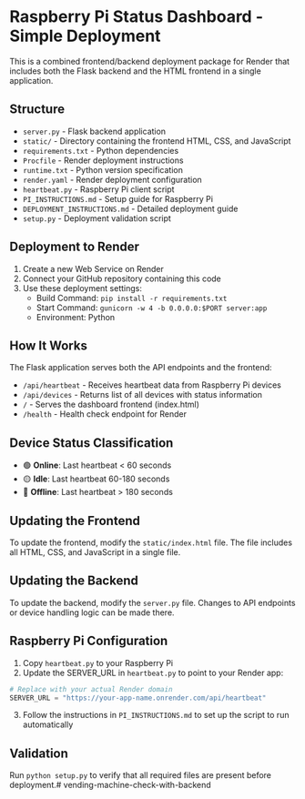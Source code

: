 # Raspberry Pi Status Dashboard - Simple Deployment

This is a combined frontend/backend deployment package for Render that includes both the Flask backend and the HTML frontend in a single application.

## Structure

- `server.py` - Flask backend application
- `static/` - Directory containing the frontend HTML, CSS, and JavaScript
- `requirements.txt` - Python dependencies
- `Procfile` - Render deployment instructions
- `runtime.txt` - Python version specification
- `render.yaml` - Render deployment configuration
- `heartbeat.py` - Raspberry Pi client script
- `PI_INSTRUCTIONS.md` - Setup guide for Raspberry Pi
- `DEPLOYMENT_INSTRUCTIONS.md` - Detailed deployment guide
- `setup.py` - Deployment validation script

## Deployment to Render

1. Create a new Web Service on Render
2. Connect your GitHub repository containing this code
3. Use these deployment settings:
   - Build Command: `pip install -r requirements.txt`
   - Start Command: `gunicorn -w 4 -b 0.0.0.0:$PORT server:app`
   - Environment: Python

## How It Works

The Flask application serves both the API endpoints and the frontend:
- `/api/heartbeat` - Receives heartbeat data from Raspberry Pi devices
- `/api/devices` - Returns list of all devices with status information
- `/` - Serves the dashboard frontend (index.html)
- `/health` - Health check endpoint for Render

## Device Status Classification

- 🟢 **Online**: Last heartbeat < 60 seconds
- 🟡 **Idle**: Last heartbeat 60-180 seconds
- 🔴 **Offline**: Last heartbeat > 180 seconds

## Updating the Frontend

To update the frontend, modify the `static/index.html` file. The file includes all HTML, CSS, and JavaScript in a single file.

## Updating the Backend

To update the backend, modify the `server.py` file. Changes to API endpoints or device handling logic can be made there.

## Raspberry Pi Configuration

1. Copy `heartbeat.py` to your Raspberry Pi
2. Update the SERVER_URL in `heartbeat.py` to point to your Render app:

```python
# Replace with your actual Render domain
SERVER_URL = "https://your-app-name.onrender.com/api/heartbeat"
```
3. Follow the instructions in `PI_INSTRUCTIONS.md` to set up the script to run automatically

## Validation

Run `python setup.py` to verify that all required files are present before deployment.#   v e n d i n g - m a c h i n e - c h e c k - w i t h - b a c k e n d 
 
 

